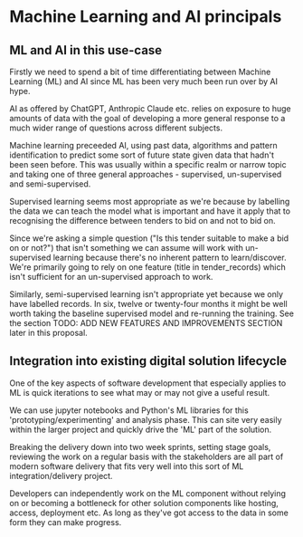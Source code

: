 # Machine Learning and AI principals

## ML and AI in this use-case
Firstly we need to spend a bit of time differentiating between Machine Learning (ML) and AI since ML has been very much been run over by AI hype.

AI as offered by ChatGPT, Anthropic Claude etc. relies on exposure to huge amounts of data with the goal of developing a more general response to a much wider range of questions across different subjects. 

Machine learning preceeded AI, using past data, algorithms and pattern identification to predict some sort of future state given data that hadn't been seen before. This was usually within a specific realm or narrow topic and taking one of three general approaches - supervised, un-supervised and semi-supervised.

Supervised learning seems most appropriate as we're because by labelling the data we can teach the model what is important and have it apply that to recognising the difference between tenders to bid on and not to bid on. 

Since we're asking a simple question ("Is this tender suitable to make a bid on or not?") that isn't something we can assume will work with un-supervised learning because there's no inherent pattern to learn/discover. We're primarily going to rely on one feature (title in tender_records) which isn't sufficient for an un-supervised approach to work. 

Similarly, semi-supervised learning isn't appropriate yet because we only have labelled records. In six, twelve or twenty-four months it might be well worth taking the baseline supervised model and re-running the training. See the section TODO: ADD NEW FEATURES AND IMPROVEMENTS SECTION []() later in this proposal.

## Integration into existing digital solution lifecycle

One of the key aspects of software development that especially applies to ML is quick iterations to see what may or may not give a useful result. 

We can use jupyter notebooks and Python's ML libraries for this 'prototyping/experimenting' and analysis phase. This can site very easily within the larger project and quickly drive the 'ML' part of the solution.

Breaking the delivery down into two week sprints, setting stage goals, reviewing the work on a regular basis with the stakeholders are all part of modern software delivery that fits very well into this sort of ML integration/delivery project.

Developers can independently work on the ML component without relying on or becoming a bottleneck for other solution components like hosting, access, deployment etc. As long as they've got access to the data in some form they can make progress.



<!-- 

-->